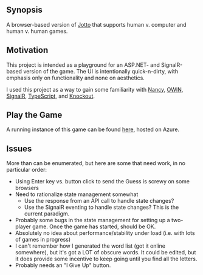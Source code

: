 ## Synopsis

A browser-based version of [Jotto](https://en.wikipedia.org/wiki/Jotto) that supports human v. computer and human v. human games.

## Motivation

This project is intended as a playground for an ASP.NET- and SignalR-based version of the game.  The UI is intentionally quick-n-dirty, with emphasis only on functionality and none on aesthetics.

I used this project as a way to gain some familiarity with [Nancy](http://nancyfx.org/), [OWIN](http://owin.org/), [SignalR](http://signalr.net/), [TypeScript](https://www.typescriptlang.org/), and [Knockout](http://knockoutjs.com/).

## Play the Game

A running instance of this game can be found [here](http://jotto.seanhokanson.org/), hosted on Azure.

## Issues

More than can be enumerated, but here are some that need work, in no particular order:
* Using Enter key vs. button click to send the Guess is screwy on some browsers
* Need to rationalize state management somewhat
	* Use the response from an API call to handle state changes?
	* Use the SignalR eventing to handle state changes?  This is the current paradigm.
* Probably some bugs in the state management for setting up a two-player game.  Once the game has started, should be OK.
* Absolutely no idea about performance/stability under load (i.e. with lots of games in progress)
* I can't remember how I generated the word list (got it online somewhere), but it's got a LOT of obscure words.  It could be edited, but it does provide some incentive to keep going until you find all the letters.
* Probably needs an "I Give Up" button.
